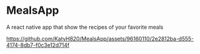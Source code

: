 # MealsApp
A react native app that show the recipes of your favorite meals


https://github.com/KatyH820/MealsApp/assets/96160110/2e2812ba-d555-4174-8db7-f0c3e12d714f

